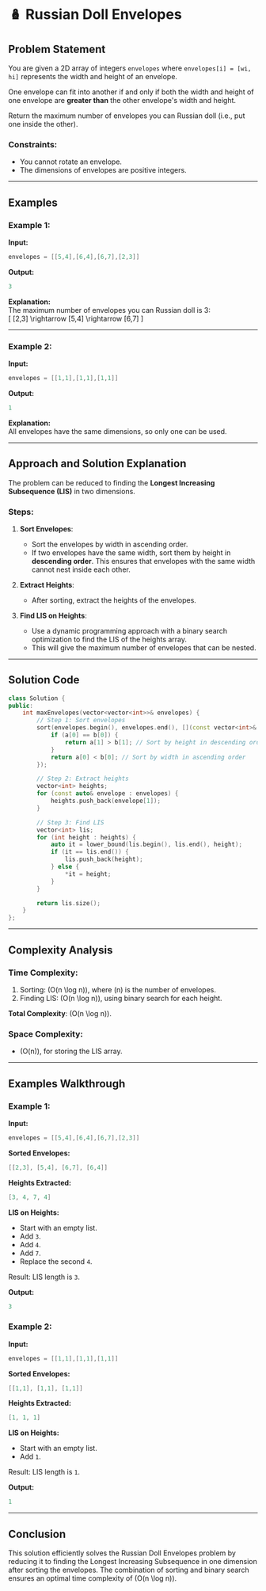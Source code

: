 # 🪆 Russian Doll Envelopes

## Problem Statement

You are given a 2D array of integers `envelopes` where `envelopes[i] = [wi, hi]` represents the width and height of an envelope. 

One envelope can fit into another if and only if both the width and height of one envelope are **greater than** the other envelope's width and height.

Return the maximum number of envelopes you can Russian doll (i.e., put one inside the other).

### Constraints:
- You cannot rotate an envelope.
- The dimensions of envelopes are positive integers.

---

## Examples

### Example 1:
**Input:**  
```cpp
envelopes = [[5,4],[6,4],[6,7],[2,3]]
```
**Output:**  
```cpp
3
```
**Explanation:**  
The maximum number of envelopes you can Russian doll is 3:  
\[ [2,3] \rightarrow [5,4] \rightarrow [6,7] \]

---

### Example 2:
**Input:**  
```cpp
envelopes = [[1,1],[1,1],[1,1]]
```
**Output:**  
```cpp
1
```
**Explanation:**  
All envelopes have the same dimensions, so only one can be used.

---

## Approach and Solution Explanation

The problem can be reduced to finding the **Longest Increasing Subsequence (LIS)** in two dimensions.

### Steps:
1. **Sort Envelopes**:
   - Sort the envelopes by width in ascending order.
   - If two envelopes have the same width, sort them by height in **descending order**. This ensures that envelopes with the same width cannot nest inside each other.
   
2. **Extract Heights**:
   - After sorting, extract the heights of the envelopes.

3. **Find LIS on Heights**:
   - Use a dynamic programming approach with a binary search optimization to find the LIS of the heights array.
   - This will give the maximum number of envelopes that can be nested.

---

## Solution Code

```cpp
class Solution {
public:
    int maxEnvelopes(vector<vector<int>>& envelopes) {
        // Step 1: Sort envelopes
        sort(envelopes.begin(), envelopes.end(), [](const vector<int>& a, const vector<int>& b) {
            if (a[0] == b[0]) {
                return a[1] > b[1]; // Sort by height in descending order for same width
            }
            return a[0] < b[0]; // Sort by width in ascending order
        });

        // Step 2: Extract heights
        vector<int> heights;
        for (const auto& envelope : envelopes) {
            heights.push_back(envelope[1]);
        }

        // Step 3: Find LIS
        vector<int> lis;
        for (int height : heights) {
            auto it = lower_bound(lis.begin(), lis.end(), height);
            if (it == lis.end()) {
                lis.push_back(height);
            } else {
                *it = height;
            }
        }

        return lis.size();
    }
};
```

---

## Complexity Analysis

### Time Complexity:
1. Sorting: \(O(n \log n)\), where \(n\) is the number of envelopes.
2. Finding LIS: \(O(n \log n)\), using binary search for each height.

**Total Complexity**: \(O(n \log n)\).

### Space Complexity:
- \(O(n)\), for storing the LIS array.

---

## Examples Walkthrough

### Example 1:
**Input:**  
```cpp
envelopes = [[5,4],[6,4],[6,7],[2,3]]
```
**Sorted Envelopes:**  
```cpp
[[2,3], [5,4], [6,7], [6,4]]
```
**Heights Extracted:**  
```cpp
[3, 4, 7, 4]
```
**LIS on Heights:**  
- Start with an empty list.
- Add `3`.
- Add `4`.
- Add `7`.
- Replace the second `4`.

Result: LIS length is `3`.

**Output:**  
```cpp
3
```

### Example 2:
**Input:**  
```cpp
envelopes = [[1,1],[1,1],[1,1]]
```
**Sorted Envelopes:**  
```cpp
[[1,1], [1,1], [1,1]]
```
**Heights Extracted:**  
```cpp
[1, 1, 1]
```
**LIS on Heights:**  
- Start with an empty list.
- Add `1`.

Result: LIS length is `1`.

**Output:**  
```cpp
1
```

---

## Conclusion

This solution efficiently solves the Russian Doll Envelopes problem by reducing it to finding the Longest Increasing Subsequence in one dimension after sorting the envelopes. The combination of sorting and binary search ensures an optimal time complexity of \(O(n \log n)\).
